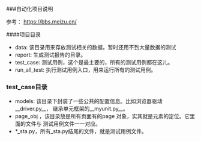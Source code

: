 ###自动化项目说明

参考：
https://bbs.meizu.cn/

####项目目录
* data: 该目录用来存放测试相关的数据，暂时还用不到大量数据的测试
* report: 生成测试报告的目录。
* test_case: 测试用例，这个是最主要的，所有的测试用例都在这儿。
* run_all_test: 执行测试用例入口，用来运行所有的测试用例。 

### test_case目录
* models: 该目录下封装了一些公共的配置信息。比如浏览器驱动__driver.py__，
  继承单元框架的__myunit.py__。
* page_obj ，该目录放是所有页面有的page 对象，实其就是元素的定位。它里面的文件与
  测试用例文件一一对应。
* *_sta.py，所有_sta.py结尾的文件，就是测试用例文件。
   

